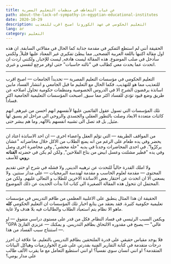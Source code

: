 ```yaml
---
title: عن غياب التعاطف في منظمات التعليم المصرية
path: about-the-lack-of-sympathy-in-egyptian-educational-institutes
date: 2020-10-29
description: التعليم الحكومي في عهد الكورونا اصبح اقرب للتعذيب
lang: ar
category: التعليم
---
```

الحقيقة أنني لم استطع التفكير في مقدمة جذابة كما الحال في مقالاتي السابقة. ان هذه اول مقالة اكتبها باللغة العربية الفصحى, مما يبطئ تفكيري غير المعتاد عليها قليلاً, ولكنني سأدخل في صلب الموضوع. هذه المقالة ليست هادفه, ليست للإخبار, ولكنني اردت ان اتحدث عما يحدث معي كطالب في "تالته حاسبات" حتى اوفر مرجِع لنفسي و غيري. 

<hr/>

التعليم الحكومي في مؤسسات التعليم المصرية — تحديداً الجامعات — اصبح اقرب للتعذيب مما هو للتهذيب. فكما الحال مع التعليم ما قبل الجامعي و انتشار الفساد مابين اساتذة يرفضون الشرح الا في الدروس الخصوصية ومنظمات حكومية تحاول اصلاحه عن طريق وضع قيود تؤدي للفساد اكثر مما سبق, اصبحت المؤسسات التعليمية الجامعية اكثر فساداً. 
 
تلك المؤسسات التي تسول عقول القائمين عليها لأنفسهم انهم احسن من غيرهم, انهم كائنات متعددة الابعاد وصلت بالتطور العقلي والجسدي والروحي الى مراحل لم يسبق لها مثيل, بل قد تصل الى تشبيه انفسهم بالآلهه, وما هم ببشر حتى. 

<hr/>

من المواقف الطريفة — التي تؤلم العقل واعضاء اخرى — ان احد الاساتذة اعتاد ان يحضر وفي يده طعام على الرغم من انه يمنع الطلاب من الاكل خلال محاضراته "عشان يركزّوا". في احدى المحاضرات وجدنا في يديه "حلة محشي", وفي محاضرة اخرى وصل وفي يده "فطير مشلتت وعسل ابيض من بتاع الفلاحين", ولكن لم يكن في حضرته **الفنانه روبي** للأسف. 



ولا املك القدرة حالياً للتحدث عن ترهيبه الديني, ولا فشله في شرح او حتى تقديم المحتوى — مقدمة لعلوم الحاسب و مقدمة لهندسة البرمجيات — على مدار سنتين. ولا يسعني الا ان اتحدث عن احتقار بعض الاساتذة الاخرين للطلاب و التعالي عليهم. ولكن من المحتمل ان تتحول هذه المقالة الصغيرة الى كتاب اذا بدأت الحديث عن ذلك الموضوع. 

<hr/>

الحقيقة ان هذا المثال ينطبق على الاغلبية العظمى من طاقم التدريس في مؤسسات تعليمية حكومية كثيرة. فقد يعتقد من يتابع اخبار تلك المؤسسات ان التعليم الحكومي **كله** ماهو الا نظام يتم استعباد الطلاب والطالبات فيه بلا هدف ولا غاية. 

ويكمن السبب الرئيسي في فساد النظام, فكل من قدر على مستوى دراسي متفوق — او "GPA عالي" — يصبح في مقدوره الالتحاق بطاقم التدريس. و يمكنك — عزيزي القارئ — استنتاج سبب الفساد من هذا. 

فلا يوجد مقياس حقيقي على قدرة الملتحقين بطاقم التدريس بالتعليم. ما علاقة ان احرز درجات متقدمة في كتابة التقارير الفنية بقدرتي على شرح الخوارزميات وهياكل البيانات المتقدمة؟ او انني انسان سوي نفسياً؟ او انني استطيع التعامل مع ما يقرب الألف طالب على مدار يومي؟ 